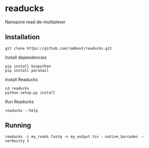 # readucks
Nanopore read de-multiplexer

## Installation

```
git clone https://github.com/rambaut/readucks.git
```

Install dependencies
```
pip install biopython
pip install parasail
```

Install Readucks
```
cd readucks
python setup.py install
```

Run Readucks
```
readucks --help
```

## Running

```
readucks -i my_reads.fastq -o my_output.tsv --native_barcodes --verbosity 1
```
